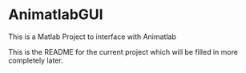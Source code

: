 # AnimatlabGUI
This is a Matlab Project to interface with  Animatlab

This is the README for the current project which will be filled in more completely later.
